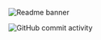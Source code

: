 ![Readme banner](https://user-images.githubusercontent.com/80095922/182747006-2c6df2ce-5525-4fe0-9948-aeafb816c7f9.png)

![GitHub commit activity](https://img.shields.io/github/commit-activity/y/brandonmasis/hey?color=hey&label=hey&logo=hey&logoColor=hey)
